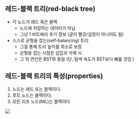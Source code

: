 ## 레드-블랙 트리(red-black tree)

* 각 노드가 레드 혹은 블랙
  * 노드에 저장하는 데이터가 아님
  * 그냥 1 비트짜리 추가 정보 (굳이 빨강/검정이 아니어도 됨)
* 스스로 균형을 잡는(self-balancing) 트리
  * 그걸 통해 트리 높이를 최소로 보장 
  * 균형을 잡는 시점은 삽입과 삭제 시
  * 그 외 연산은 BST와 동일 (단, 탐색 속도가 BST보다 빠를 것임 )



## 레드-블랙 트리의 특성(properties)

1. 노드는 레드 또는 블랙이다. 
2. 루트 노드는 블랙이다.
3. 모든 리프 노드(NIL)는 블랙이다

![](./images/Red-black_tree_example.svg.png)

